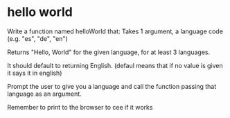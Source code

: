 # hello world

Write a function named helloWorld that:
Takes 1 argument, a language code (e.g. "es", "de", "en")

Returns "Hello, World" for the given language, for at least 3 languages.

It should default to returning English. (defaul means that if no value is given it says it in english)

Prompt the user to give you a language and call the function passing that language as an argument.

Remember to print to the browser to cee if it works
